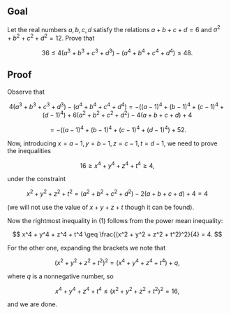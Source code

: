 ## Goal

Let the real numbers $a, b, c, d$ satisfy the relations $a + b + c + d = 6$ and $a^2 + b^2 + c^2 + d^2 = 12$. Prove that

$$
36 \leq 4(a^3 + b^3 + c^3 + d^3) - (a^4 + b^4 + c^4 + d^4) \leq 48.
$$

## Proof

Observe that

$$
4(a^3 + b^3 + c^3 + d^3) - (a^4 + b^4 + c^4 + d^4) = -((a - 1)^4 + (b - 1)^4 + (c - 1)^4 + (d - 1)^4) + 6(a^2 + b^2 + c^2 + d^2) - 4(a + b + c + d) + 4
$$

$$
= -((a - 1)^4 + (b - 1)^4 + (c - 1)^4 + (d - 1)^4) + 52.
$$

Now, introducing $x = a - 1, y = b - 1, z = c - 1, t = d - 1$, we need to prove the inequalities

$$
16 \geq x^4 + y^4 + z^4 + t^4 \geq 4,
$$

under the constraint

$$
x^2 + y^2 + z^2 + t^2 = (a^2 + b^2 + c^2 + d^2) - 2(a + b + c + d) + 4 = 4
$$

(we will not use the value of $x + y + z + t$ though it can be found).

Now the rightmost inequality in (1) follows from the power mean inequality:

$$
x^4 + y^4 + z^4 + t^4 \geq \frac{(x^2 + y^2 + z^2 + t^2)^2}{4} = 4.
$$

For the other one, expanding the brackets we note that

$$
(x^2 + y^2 + z^2 + t^2)^2 = (x^4 + y^4 + z^4 + t^4) + q,
$$

where $q$ is a nonnegative number, so

$$
x^4 + y^4 + z^4 + t^4 \leq (x^2 + y^2 + z^2 + t^2)^2 = 16,
$$

and we are done.